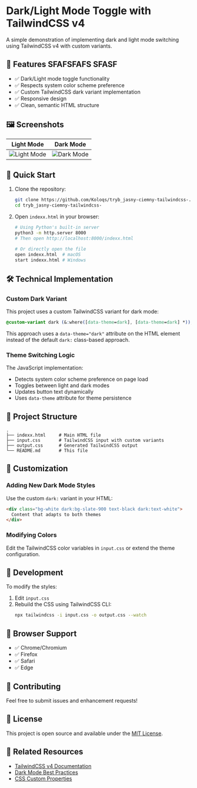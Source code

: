 # Dark/Light Mode Toggle with TailwindCSS v4

A simple demonstration of implementing dark and light mode switching using TailwindCSS v4 with custom variants.

## 🌟 Features SFAFSFAFS SFASF

- ✅ Dark/Light mode toggle functionality
- ✅ Respects system color scheme preference
- ✅ Custom TailwindCSS dark variant implementation
- ✅ Responsive design
- ✅ Clean, semantic HTML structure

## 🖼️ Screenshots

| Light Mode | Dark Mode |
|------------|-----------|
| ![Light Mode](https://github.com/user-attachments/assets/9c197fb1-8394-4a1c-8234-db7d6ffc087b) | ![Dark Mode](https://github.com/user-attachments/assets/959e2f3a-4519-4172-900a-106be85b4b62) |

## 🚀 Quick Start

1. Clone the repository:
   ```bash
   git clone https://github.com/Koloqs/tryb_jasny-ciemny-tailwindcss-.git
   cd tryb_jasny-ciemny-tailwindcss-
   ```

2. Open `indexx.html` in your browser:
   ```bash
   # Using Python's built-in server
   python3 -m http.server 8000
   # Then open http://localhost:8000/indexx.html
   
   # Or directly open the file
   open indexx.html  # macOS
   start indexx.html # Windows
   ```

## 🛠️ Technical Implementation

### Custom Dark Variant

This project uses a custom TailwindCSS variant for dark mode:

```css
@custom-variant dark (&:where([data-theme=dark], [data-theme=dark] *));
```

This approach uses a `data-theme="dark"` attribute on the HTML element instead of the default `dark:` class-based approach.

### Theme Switching Logic

The JavaScript implementation:
- Detects system color scheme preference on page load
- Toggles between light and dark modes
- Updates button text dynamically
- Uses `data-theme` attribute for theme persistence

## 📁 Project Structure

```
.
├── indexx.html     # Main HTML file
├── input.css       # TailwindCSS input with custom variants
├── output.css      # Generated TailwindCSS output
└── README.md       # This file
```

## 🎨 Customization

### Adding New Dark Mode Styles

Use the custom `dark:` variant in your HTML:

```html
<div class="bg-white dark:bg-slate-900 text-black dark:text-white">
  Content that adapts to both themes
</div>
```

### Modifying Colors

Edit the TailwindCSS color variables in `input.css` or extend the theme configuration.

## 🔧 Development

To modify the styles:

1. Edit `input.css`
2. Rebuild the CSS using TailwindCSS CLI:
   ```bash
   npx tailwindcss -i input.css -o output.css --watch
   ```

## 📝 Browser Support

- ✅ Chrome/Chromium
- ✅ Firefox
- ✅ Safari
- ✅ Edge

## 🤝 Contributing

Feel free to submit issues and enhancement requests!

## 📄 License

This project is open source and available under the [MIT License](LICENSE).

## 🔗 Related Resources

- [TailwindCSS v4 Documentation](https://tailwindcss.com/docs)
- [Dark Mode Best Practices](https://web.dev/prefers-color-scheme/)
- [CSS Custom Properties](https://developer.mozilla.org/en-US/docs/Web/CSS/--*)
